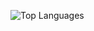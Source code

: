 ![Top Languages](https://github-readme-stats.vercel.app/api/top-langs/?username=8bllgrl&layout=compact&theme=radical)
